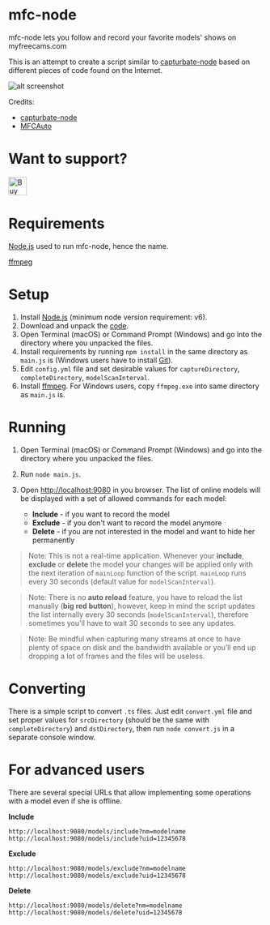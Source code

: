 mfc-node
==========

mfc-node lets you follow and record your favorite models' shows on myfreecams.com

This is an attempt to create a script similar to [capturbate-node](https://github.com/sstativa/capturebate-node) based on different pieces of code found on the Internet.

![alt screenshot](./screenshot.png)

Credits:
* [capturbate-node](https://github.com/sstativa/capturebate-node)
* [MFCAuto](https://github.com/ZombieAlex/MFCAuto)

Want to support?
==========
[<img height="36" style="border:0px;height:36px;" src="https://az743702.vo.msecnd.net/cdn/kofi4.png?v=f" border="0" alt="Buy Me a Coffee at ko-fi.com">](https://ko-fi.com/A320FTJ)

Requirements
==========
[Node.js](https://nodejs.org/download/) used to run mfc-node, hence the name.

[ffmpeg](https://www.ffmpeg.org/download.html)

Setup
===========

1. Install [Node.js](https://nodejs.org/download/) (minimum node version requirement: v6).
2. Download and unpack the [code](https://github.com/sstativa/mfc-node/archive/master.zip).
3. Open Terminal (macOS) or Command Prompt (Windows) and go into the directory where you unpacked the files.
4. Install requirements by running `npm install` in the same directory as `main.js` is (Windows users have to install [Git](https://git-scm.com/download/win)).
5. Edit `config.yml` file and set desirable values for `captureDirectory`, `completeDirectory`, `modelScanInterval`.
6. Install [ffmpeg](https://www.ffmpeg.org/download.html). For Windows users, copy `ffmpeg.exe` into same directory as `main.js` is.

Running
===========

1. Open Terminal (macOS) or Command Prompt (Windows) and go into the directory where you unpacked the files.
2. Run `node main.js`.
3. Open [http://localhost:9080](http://localhost:9080) in you browser. The list of online models will be displayed with a set of allowed commands for each model:

	* __Include__ - if you want to record the model
	* __Exclude__ - if you don't want to record the model anymore
	* __Delete__ - if you are not interested in the model and want to hide her permanently

> Note: This is not a real-time application. Whenever your __include__, __exclude__ or __delete__ the model your changes will be applied only with the next iteration of `mainLoop` function of the script. `mainLoop` runs every 30 seconds (default value for `modelScanInterval`).

> Note: There is no __auto reload__ feature, you have to reload the list manually (__big red button__), however, keep in mind the script updates the list internally every 30 seconds (`modelScanInterval`), therefore sometimes you'll have to wait 30 seconds to see any updates.

> Note: Be mindful when capturing many streams at once to have plenty of space on disk and the bandwidth available or you’ll end up dropping a lot of frames and the files will be useless.

Converting
===========

There is a simple script to convert `.ts` files. Just edit `convert.yml` file and set proper values for `srcDirectory` (should be the same with `completeDirectory`) and `dstDirectory`, then run `node convert.js` in a separate console window.

For advanced users
===========

There are several special URLs that allow implementing some operations with a model even if she is offline.

__Include__

```
http://localhost:9080/models/include?nm=modelname
http://localhost:9080/models/include?uid=12345678
```

__Exclude__

```
http://localhost:9080/models/exclude?nm=modelname
http://localhost:9080/models/exclude?uid=12345678
```

__Delete__

```
http://localhost:9080/models/delete?nm=modelname
http://localhost:9080/models/delete?uid=12345678
```

